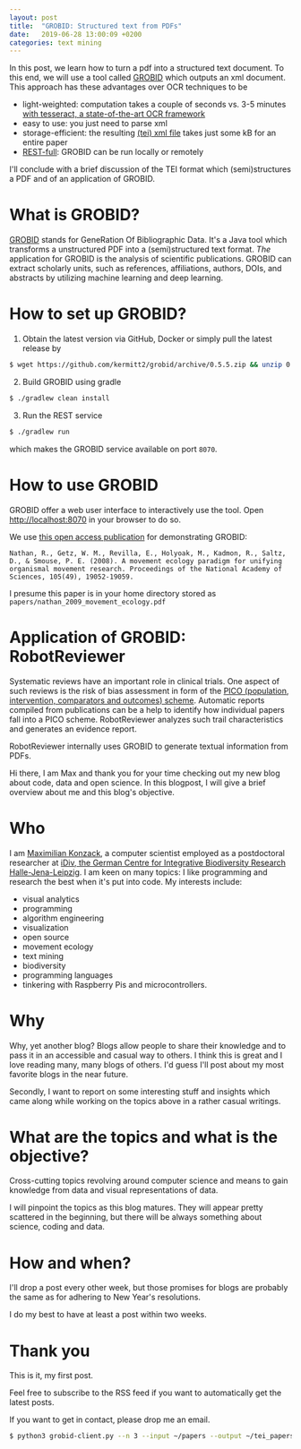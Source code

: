 ```yaml
---
layout: post
title:  "GROBID: Structured text from PDFs"
date:   2019-06-28 13:00:09 +0200
categories: text mining
---
```


In this post, we learn how to turn a pdf into a structured text document. To this end, we will use a tool called [GROBID](https://github.com/kermitt2/grobid) which outputs an xml document. This approach has these advantages over OCR techniques to be
 * light-weighted: computation takes a couple of seconds vs. 3-5 minutes [with tesseract, a state-of-the-art OCR framework](https://github.com/tesseract-ocr/tesseract)
 * easy to use:  you just need to parse xml
 * storage-efficient: the resulting [(tei) xml file](https://tei-c.org/) takes just some kB for an entire paper
 * [REST-full](https://en.wikipedia.org/wiki/Representational_state_transfer): GROBID can be run locally or remotely
  
I'll conclude with a brief discussion of the TEI format which (semi)structures a PDF and of an application of GROBID.

What is GROBID?
==
[GROBID](https://github.com/kermitt2/grobid) stands for GeneRation Of Bibliographic Data. It's a Java tool which transforms a unstructured PDF into a (semi)structured text format. *The* application for GROBID is the analysis of scientific publications. GROBID can extract scholarly units, such as references, affiliations, authors, DOIs, and abstracts by utilizing machine learning and deep learning.

How to set up GROBID?
==
1. Obtain the latest version via GitHub, Docker or simply pull the latest release by
```bash
$ wget https://github.com/kermitt2/grobid/archive/0.5.5.zip && unzip 0.5.5.zip
```
2. Build GROBID using gradle
```bash
$ ./gradlew clean install
```
3. Run the REST service
```bash
$ ./gradlew run
```

which makes the GROBID service available on port ```8070```. 

How to use GROBID
==
GROBID offer a web user interface to interactively use the tool. 
Open <http://localhost:8070> in your browser to do so.

We use [this open access publication](https://www.pnas.org/content/105/49/19052/) for demonstrating GROBID:
```
Nathan, R., Getz, W. M., Revilla, E., Holyoak, M., Kadmon, R., Saltz, D., & Smouse, P. E. (2008). A movement ecology paradigm for unifying organismal movement research. Proceedings of the National Academy of Sciences, 105(49), 19052-19059.
```
I presume this paper is in your home directory stored as ```papers/nathan_2009_movement_ecology.pdf```




Application of GROBID: RobotReviewer
===
Systematic reviews have an important role in clinical trials. One aspect of such reviews is the risk of bias assessment in form of the [PICO (population, intervention, comparators and outcomes) scheme](https://en.wikipedia.org/wiki/PICO_process).
Automatic reports compiled from publications can be a help to identify how individual papers fall into a PICO scheme. RobotReviewer analyzes such trail characteristics and generates an evidence report.

RobotReviewer internally uses GROBID to generate textual information from PDFs.




Hi there,
I am Max and thank you for your time checking out my new blog about code, data and open science. In this blogpost, I will give a brief overview about me and this blog's objective.

Who
====
I am [Maximilian Konzack](https://komax.github.io/), a computer scientist employed as a postdoctoral researcher at [iDiv, the German Centre for Integrative Biodiversity Research Halle-Jena-Leipzig](https://www.idiv.de/en.html). I am keen on many topics: I like programming and research the best when it's put into code. My interests include:
 * visual analytics
 * programming
 * algorithm engineering
 * visualization
 * open source
 * movement ecology
 * text mining
 * biodiversity
 * programming languages
 * tinkering with Raspberry Pis and microcontrollers.

Why
====
Why, yet another blog? Blogs allow people to share their knowledge and to pass it in an accessible and casual way to others. I think this is great and I love reading many, many blogs of others. I'd guess I'll post about my most favorite blogs in the near future.

Secondly, I want to report on some interesting stuff and insights which came along while working on the topics above in a rather casual writings.

What are the topics and what is the objective?
===
Cross-cutting topics revolving around computer science and means to gain knowledge from data and visual representations of data.

I will pinpoint the topics as this blog matures. They will appear pretty scattered in the beginning, but there will be always something about science, coding and data.



How and when?
===
I'll drop a post every other week, but those promises for blogs are probably the same as for adhering to New Year's resolutions.

I do my best to have at least a post within two weeks.


Thank you
===
This is it, my first post.

Feel free to subscribe to the RSS feed if you want to automatically get the latest posts.

  
If you want to get in contact, please drop me an email.


```bash
$ python3 grobid-client.py --n 3 --input ~/papers --output ~/tei_papers processFulltextDocument
```